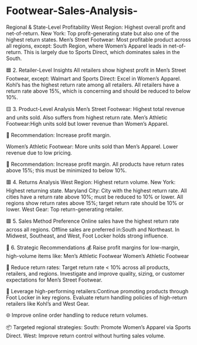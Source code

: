 # Footwear-Sales-Analysis-
Regional & State-Level Profitability
 West Region: Highest overall profit and net-of-return.
New York: Top profit-generating state but also one of the highest return states.
Men’s Street Footwear: Most profitable product across all regions, except:
South Region, where Women’s Apparel leads in net-of-return.
This is largely due to Sports Direct, which dominates sales in the South.

🟦 2. Retailer-Level Insights
All retailers show highest profit in Men’s Street Footwear, except:
Walmart and Sports Direct: Excel in Women’s Apparel.
Kohl’s has the highest return rate among all retailers.
All retailers have a return rate above 15%, which is concerning and should be reduced to below 10%.

🟨 3. Product-Level Analysis
Men’s Street Footwear:
Highest total revenue and units sold.
Also suffers from highest return rate.
Men’s Athletic Footwear:High units sold but lower revenue than Women’s Apparel.

📌 Recommendation: Increase profit margin.

Women’s Athletic Footwear:
More units sold than Men’s Apparel.
Lower revenue due to low pricing.

📌 Recommendation: Increase profit margin.
All products have return rates above 15%; this must be minimized to below 10%.

🟥 4. Returns Analysis
West Region: Highest return volume.
New York: Highest returning state.
Maryland City: City with the highest return rate.
All cities have a return rate above 10%; must be reduced to 10% or lower.
All regions show return rates above 15%; target return rate should be 10% or lower.
West Gear: Top return-generating retailer.

🟪 5. Sales Method Preference
Online sales have the highest return rate across all regions.
Offline sales are preferred in:South and Northeast.
In Midwest, Southeast, and West, Foot Locker holds strong influence.

🧠 6. Strategic Recommendations
💰 Raise profit margins for low-margin, high-volume items like:
     Men’s Athletic Footwear
     Women’s Athletic Footwear

🚫 Reduce return rates:
   Target return rate < 10% across all products, retailers, and regions.
   Investigate and improve quality, sizing, or customer expectations for Men’s Street Footwear.

🛒 Leverage high-performing retailers:Continue promoting products through Foot Locker in key regions.
   Evaluate return handling policies of high-return retailers like Kohl’s and West Gear.

🌐 Improve online order handling to reduce return volumes.

📦 Targeted regional strategies:
South: Promote Women’s Apparel via Sports Direct.
West: Improve return control without hurting sales volume.
